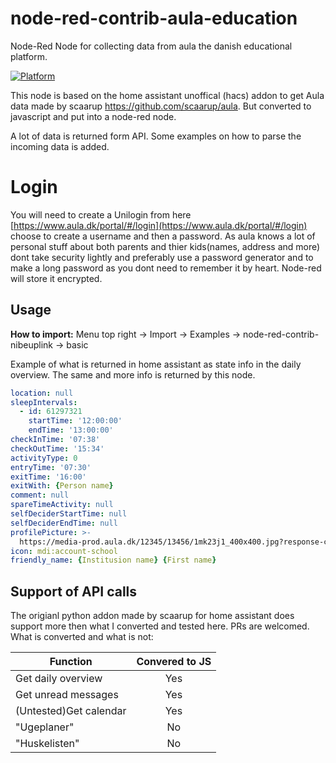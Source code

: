 # node-red-contrib-aula-education
Node-Red Node for collecting data from aula the danish educational platform.

[![Platform](https://img.shields.io/badge/platform-Node--RED-red.svg)](https://nodered.org)

This node is based on the home assistant unoffical (hacs) addon to get Aula data made by scaarup https://github.com/scaarup/aula. But converted to javascript and put into a node-red node.

A lot of data is returned form API. Some examples on how to parse the incoming data is added.

# Login

You will need to create a Unilogin from here [https://www.aula.dk/portal/#/login](https://www.aula.dk/portal/#/login) choose to create a username and then a password. As aula knows a lot of personal stuff about both parents and thier kids(names, address and more) dont take security lightly and preferably use a password generator and to make a long password as you dont need to remember it by heart. Node-red will store it encrypted. 

## Usage

**How to import:**
Menu top right -> Import -> Examples -> node-red-contrib-nibeuplink -> basic


Example of what is returned in home assistant as state info in the daily overview. The same and more info is returned by this node.
```yaml
location: null
sleepIntervals:
  - id: 61297321
    startTime: '12:00:00'
    endTime: '13:00:00'
checkInTime: '07:38'
checkOutTime: '15:34'
activityType: 0
entryTime: '07:30'
exitTime: '16:00'
exitWith: {Person name}
comment: null
spareTimeActivity: null
selfDeciderStartTime: null
selfDeciderEndTime: null
profilePicture: >-
  https://media-prod.aula.dk/12345/13456/1mk23j1_400x400.jpg?response-content-disposition=attachment%3Bfilename%3D%21315sa3fa4_400x400.jpg%22&Expires=1692734400&Signature=asdaasdaULlo2-5ksfsd79XTfdsix4lr-2IsfsdfF7~G7VEsdfsdSclbCxJV~hoSu2n0AZTQQWYL3R0-QhIgz-UoBSCtpnM6A7qPuPBcf6qBz-XeJsdfsdKsZCwA5fsdfcTsqWMI1nVsP5YN7h6SuRZgOVxC3kCyykozW4UYXks~3yJbN3jkD6tlsyPYDw2aeYQ6vPE0KnRwPJJZTb3QncPG2NC9kJnX8W4dfhfdhsadpyGTCKXwQ~5r8P3p-~w0H62ig42dy-VKNZUDH4IsVimPasdghrhd345n55R0TiflCf5MsFfnb2g__&Key-Pair-Id=asdaKAILBPEasdasd1234IBROXQ
icon: mdi:account-school
friendly_name: {Institusion name} {First name}

```

## Support of API calls

The origianl python addon made by scaarup for home assistant does support more then what I converted and tested here. PRs are welcomed. What is converted and what is not:


| Function   |      Convered to JS      |
|---|:---:|
| Get daily overview | Yes |
| Get unread messages  | Yes |
| (Untested)Get calendar | Yes |
| "Ugeplaner" | No |
| "Huskelisten"  | No |

